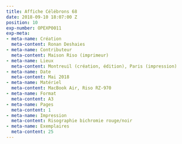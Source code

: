 ```yaml
---
title: Affiche Célébrons 68
date: 2018-09-10 18:07:00 Z
position: 10
exp-number: OPEXP0011
exp-meta:
- meta-name: Création
  meta-content: Ronan Deshaies
- meta-name: Contributeur
  meta-content: Maison Riso (imprimeur)
- meta-name: Lieux
  meta-content: Montreuil (création, édition), Paris (impression)
- meta-name: Date
  meta-content: Mai 2018
- meta-name: Matériel
  meta-content: MacBook Air, Riso RZ-970
- meta-name: Format
  meta-content: A3
- meta-name: Pages
  meta-content: 1
- meta-name: Impression
  meta-content: Risographie bichromie rouge/noir
- meta-name: Exemplaires
  meta-content: 25
---
```


